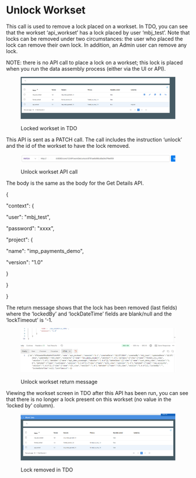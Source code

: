 # Unlock Workset

This call is used to remove a lock placed on a workset.  In TDO, you can see that the workset ‘api\_workset’ has a lock placed by user ‘mbj\_test’.  Note that locks can be removed under two circumstances:  the user who placed the lock can remove their own lock.  In addition, an Admin user can remove any lock.

&#x20;NOTE:  there is no API call to place a lock on a workset; this lock is placed when you run the data assembly process (either via the UI or API).

<figure><img src="../../../../../.gitbook/assets/image (9).png" alt=""><figcaption><p>Locked workset in TDO</p></figcaption></figure>

This API is sent as a PATCH call.  The call includes the instruction ‘unlock’ and the id of the workset to have the lock removed.

&#x20;

<figure><img src="../../../../../.gitbook/assets/image (1) (1) (1) (1).png" alt=""><figcaption><p>Unlock workset API call</p></figcaption></figure>

&#x20;The body is the same as the body for the Get Details API.

&#x20;{

&#x20;   "context": {

&#x20;       "user": "mbj\_test",

&#x20;       "password": "xxxx",

&#x20;       "project": {

&#x20;           "name": "imp\_payments\_demo",

&#x20;           "version": "1.0"

&#x20;       }

&#x20;   }

}

&#x20;The return message shows that the lock has been removed (last fields) where the ‘lockedBy’ and ‘lockDateTime’ fields are blank/null and the ‘lockTimeout’ is ‘-1.

&#x20;

<figure><img src="../../../../../.gitbook/assets/image (2) (1) (1).png" alt=""><figcaption><p>Unlock workset return message</p></figcaption></figure>

Viewing the workset screen in TDO after this API has been run, you can see that there is no longer a lock present on this workset (no value in the ‘locked by’ column).

&#x20;

<figure><img src="../../../../../.gitbook/assets/image (3) (1).png" alt=""><figcaption><p>Lock removed in TDO</p></figcaption></figure>
